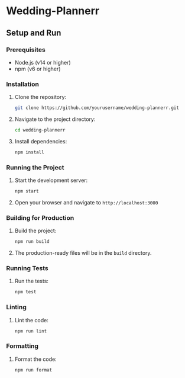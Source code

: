 # Wedding-Plannerr

## Setup and Run

### Prerequisites
- Node.js (v14 or higher)
- npm (v6 or higher)

### Installation
1. Clone the repository:
    ```sh
    git clone https://github.com/yourusername/wedding-plannerr.git
    ```
2. Navigate to the project directory:
    ```sh
    cd wedding-plannerr
    ```
3. Install dependencies:
    ```sh
    npm install
    ```

### Running the Project
1. Start the development server:
    ```sh
    npm start
    ```
2. Open your browser and navigate to `http://localhost:3000`

### Building for Production
1. Build the project:
    ```sh
    npm run build
    ```
2. The production-ready files will be in the `build` directory.

### Running Tests
1. Run the tests:
    ```sh
    npm test
    ```

### Linting
1. Lint the code:
    ```sh
    npm run lint
    ```

### Formatting
1. Format the code:
    ```sh
    npm run format
    ```
